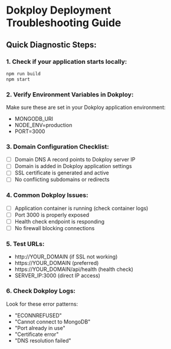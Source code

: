 # Dokploy Deployment Troubleshooting Guide

## Quick Diagnostic Steps:

### 1. Check if your application starts locally:

```bash
npm run build
npm start
```

### 2. Verify Environment Variables in Dokploy:

Make sure these are set in your Dokploy application environment:

- MONGODB_URI
- NODE_ENV=production
- PORT=3000

### 3. Domain Configuration Checklist:

- [ ] Domain DNS A record points to Dokploy server IP
- [ ] Domain is added in Dokploy application settings
- [ ] SSL certificate is generated and active
- [ ] No conflicting subdomains or redirects

### 4. Common Dokploy Issues:

- [ ] Application container is running (check container logs)
- [ ] Port 3000 is properly exposed
- [ ] Health check endpoint is responding
- [ ] No firewall blocking connections

### 5. Test URLs:

- http://YOUR_DOMAIN (if SSL not working)
- https://YOUR_DOMAIN (preferred)
- https://YOUR_DOMAIN/api/health (health check)
- SERVER_IP:3000 (direct IP access)

### 6. Check Dokploy Logs:

Look for these error patterns:

- "ECONNREFUSED"
- "Cannot connect to MongoDB"
- "Port already in use"
- "Certificate error"
- "DNS resolution failed"
